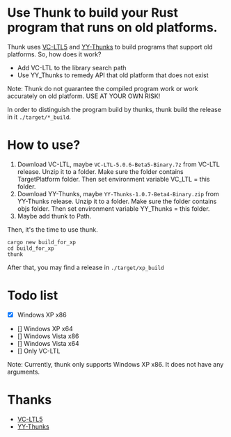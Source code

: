 # Use Thunk to build your Rust program that runs on old platforms.

Thunk uses [VC-LTL5](https://github.com/Chuyu-Team/VC-LTL5) and [YY-Thunks](https://github.com/Chuyu-Team/YY-Thunks) to build programs that support old platforms. So, how does it work?

 - Add VC-LTL to the library search path
 - Use YY_Thunks to remedy API that old platform that does not exist

Note: Thunk do not guarantee the compiled program work or work accurately on old platform. USE AT YOUR OWN RISK!

In order to distinguish the program build by thunks, thunk build the release in it `./target/*_build`.

# How to use?

1. Download VC-LTL, maybe `VC-LTL-5.0.6-Beta5-Binary.7z` from VC-LTL release. Unzip it to a folder. Make sure the folder contains TargetPlatform folder. Then set environment variable VC_LTL = this folder.
2. Download YY-Thunks, maybe `YY-Thunks-1.0.7-Beta4-Binary.zip` from YY-Thunks release. Unzip it to a folder. Make sure the folder contains objs folder. Then set environment variable YY_Thunks = this folder.
3. Maybe add thunk to Path.

Then, it's the time to use thunk.

```
cargo new build_for_xp
cd build_for_xp
thunk
```

After that, you may find a release in `./target/xp_build`

# Todo list

 - [x] Windows XP x86
 - [] Windows XP x64
 - [] Windows Vista x86
 - [] Windows Vista x64
 - [] Only VC-LTL

Note: Currently, thunk only supports Windows XP x86. It does not have any arguments.

# Thanks
 
 - [VC-LTL5](https://github.com/Chuyu-Team/VC-LTL5)
 - [YY-Thunks](https://github.com/Chuyu-Team/YY-Thunks)
